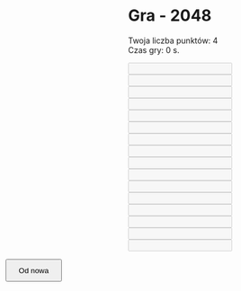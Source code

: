 ﻿<!DOCTYPE html>
<html>
<head>
<script src="Script.js"></script>
<meta charset="UTF-8">
<link rel="stylesheet" type="text/css" href="style.css">
<title>Gra - 2048</title>

<h1>Gra - 2048</h1>
<p1> Twoja liczba punktów: </p1>
<p1 id="Points"> 4 </p1>
<br>
<p2> Czas gry: </p2>
<p2 id="PlayTime"> 0 s.</p2>
<button id= "Restart" type="button" style="width: 100px; height: 40px; position: absolute; top: 540px; left:10px" onclick="Restart()">Od nowa</button>
</head>
<body>

<input id="1x1" class="box row1" style="row1; left: 5px" disabled><br>
<input id="1x2" class="box row1" style="left: 105px" disabled><br>
<input id="1x3" class="box row1" style="left: 205px" disabled><br>
<input id="1x4" class="box row1" style="left: 305px" disabled><br>
<input id="2x1" class="box row2" style="left: 5px" disabled><br>
<input id="2x2" class="box row2" style="left: 105px" disabled><br>
<input id="2x3" class="box row2" style="left: 205px" disabled><br>
<input id="2x4" class="box row2" style="left: 305px" disabled><br>
<input id="3x1" class="box row3" style="left: 5px" disabled><br>
<input id="3x2" class="box row3" style="left: 105px" disabled><br>
<input id="3x3" class="box row3" style="left: 205px" disabled><br>
<input id="3x4" class="box row3" style="left: 305px" disabled><br>
<input id="4x1" class="box row4" style="left: 5px" disabled><br>
<input id="4x2" class="box row4" style="left: 105px" disabled><br>
<input id="4x3" class="box row4" style="left: 205px" disabled><br>
<input id="4x4" class="box row4" style="left: 305px" disabled><br>
</body>
</html>
<script>
document.getElementById("1x1").value=2;
document.getElementById("1x2").value=2;
document.onkeydown = checkKey;
</script>